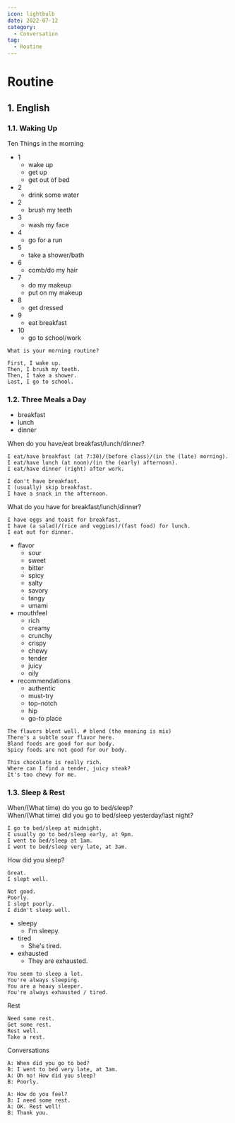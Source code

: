 ```yaml
---
icon: lightbulb
date: 2022-07-12
category:
  - Conversation
tag:
  - Routine
---
```

# Routine
   
<!-- more -->
## 1. English
### 1.1. Waking Up
Ten Things in the morning
- 1
  - wake up
  - get up
  - get out of bed
- 2
  - drink some water
- 2
  - brush my teeth
- 3
  - wash my face
- 4
  - go for a run
- 5
  - take a shower/bath
- 6
  - comb/do my hair
- 7
  - do my makeup
  - put on my makeup
- 8
  - get dressed
- 9
  - eat breakfast
- 10
  - go to school/work

```
What is your morning routine?
```
```
First, I wake up.
Then, I brush my teeth.
Then, I take a shower.
Last, I go to school.
```
### 1.2. Three Meals a Day
- breakfast
- lunch
- dinner

When do you have/eat breakfast/lunch/dinner?
```
I eat/have breakfast (at 7:30)/(before class)/(in the (late) morning).
I eat/have lunch (at noon)/(in the (early) afternoon).
I eat/have dinner (right) after work.

I don't have breakfast.
I (usually) skip breakfast.
I have a snack in the afternoon.
```

What do you have for breakfast/lunch/dinner?
```
I have eggs and toast for breakfast.
I have (a salad)/(rice and veggies)/(fast food) for lunch.
I eat out for dinner.
```

- flavor
  - sour
  - sweet
  - bitter
  - spicy
  - salty
  - savory
  - tangy
  - umami
- mouthfeel
  - rich
  - creamy
  - crunchy
  - crispy
  - chewy
  - tender
  - juicy
  - oily
- recommendations
  - authentic
  - must-try
  - top-notch
  - hip
  - go-to place

```
The flavors blent well. # blend (the meaning is mix)
There's a subtle sour flavor here.
Bland foods are good for our body.
Spicy foods are not good for our body.

This chocolate is really rich.
Where can I find a tender, juicy steak?
It's too chewy for me.
```
### 1.3. Sleep & Rest
When/(What time) do you go to bed/sleep?  
When/(What time) did you go to bed/sleep yesterday/last night?
```
I go to bed/sleep at midnight.
I usually go to bed/sleep early, at 9pm.
I went to bed/sleep at 1am.
I went to bed/sleep very late, at 3am.
```
How did you sleep?
```
Great.
I slept well.

Not good.
Poorly.
I slept poorly.
I didn't sleep well.
```

- sleepy
  - I'm sleepy.
- tired
  - She's tired.
- exhausted
  - They are exhausted.

```
You seem to sleep a lot.
You're always sleeping.
You are a heavy sleeper.
You're always exhausted / tired.
```

Rest
```
Need some rest.
Get some rest.
Rest well.
Take a rest.
```
Conversations
```
A: When did you go to bed?
B: I went to bed very late, at 3am.
A: Oh no! How did you sleep?
B: Poorly.

A: How do you feel?
B: I need some rest.
A: OK. Rest well!
B: Thank you.
```